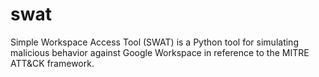 # swat
Simple Workspace Access Tool (SWAT) is a Python tool for simulating malicious behavior against Google Workspace in reference to the MITRE ATT&amp;CK framework.
